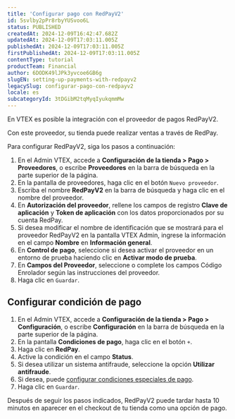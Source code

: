 ```yaml
---
title: 'Configurar pago con RedPayV2'
id: 5svlby2pPr8rbyYUSvoo6L
status: PUBLISHED
createdAt: 2024-12-09T16:42:47.682Z
updatedAt: 2024-12-09T17:03:11.005Z
publishedAt: 2024-12-09T17:03:11.005Z
firstPublishedAt: 2024-12-09T17:03:11.005Z
contentType: tutorial
productTeam: Financial
author: 6DODK49lJPk3yvcoe6GB6g
slugEN: setting-up-payments-with-redpayv2
legacySlug: configurar-pago-con-redpayv2
locale: es
subcategoryId: 3tDGibM2tqMyqIyukqmmMw
---
```


En VTEX es posible la integración con el proveedor de pagos RedPayV2.

Con este proveedor, su tienda puede realizar ventas a través de RedPay.

Para configurar RedPayV2, siga los pasos a continuación:

1. En el Admin VTEX, accede a **Configuración de la tienda > Pago > Proveedores**, o escribe **Proveedores** en la barra de búsqueda en la parte superior de la página.
2. En la pantalla de proveedores, haga clic en el botón `Nuevo proveedor`.
3. Escriba el nombre **RedPayV2** en la barra de búsqueda y haga clic en el nombre del proveedor.
4. En **Autorización del proveedor**, rellene los campos de registro **Clave de aplicación** y **Token de aplicación** con los datos proporcionados por su cuenta RedPay.
5. Si desea modificar el nombre de identificación que se mostrará para el proveedor RedPayV2 en la pantalla VTEX Admin, ingrese la información en el campo **Nombre** en **Información general**.
6. En **Control de pago**, seleccione si desea activar el proveedor en un entorno de prueba haciendo clic en **Activar modo de prueba**.
7. En **Campos del Proveedor**, seleccione o complete los campos Código Enrolador según las instrucciones del proveedor.
8. Haga clic en `Guardar`.

## Configurar condición de pago

1. En el Admin VTEX, accede a **Configuración de la tienda > Pago > Configuración**, o escribe **Configuración** en la barra de búsqueda en la parte superior de la página.
2. En la pantalla **Condiciones de pago**, haga clic en el botón `+`.
3. Haga clic en **RedPay**.
4. Active la condición en el campo **Status**.
5. Si desea utilizar un sistema antifraude, seleccione la opción **Utilizar antifraude**.
6. Si desea, puede [configurar condiciones especiales de pago](/es/tutorial/condiciones-especiales--tutorials_456?&utm_source=autocomplete#).
7. Haga clic en `Guardar`.

Después de seguir los pasos indicados, RedPayV2 puede tardar hasta 10 minutos en aparecer en el checkout de tu tienda como una opción de pago.

